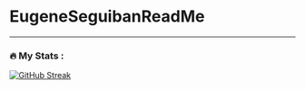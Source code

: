 # EugeneSeguibanReadMe

---

### :fire: My Stats :
[![GitHub Streak](http://github-readme-streak-stats.herokuapp.com?user=your-YuginYorichi&theme=dark&background=000000)](https://git.io/streak-stats)
